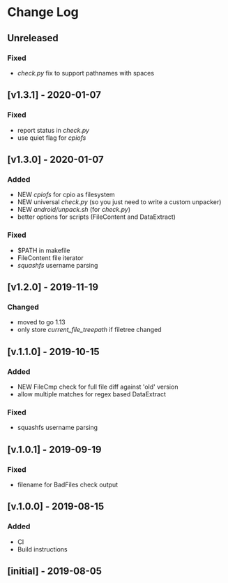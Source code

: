 # Change Log

## Unreleased

### Fixed
- _check.py_ fix to support pathnames with spaces

## [v1.3.1] - 2020-01-07

### Fixed
- report status in _check.py_
- use quiet flag for _cpiofs_

## [v1.3.0] - 2020-01-07

### Added
- NEW _cpiofs_ for cpio as filesystem
- NEW universal _check.py_ (so you just need to write a custom unpacker)
- NEW _android/unpack.sh_ (for _check.py_)
- better options for scripts (FileContent and DataExtract)

### Fixed
- $PATH in makefile
- FileContent file iterator
- _squashfs_ username parsing

## [v1.2.0] - 2019-11-19

### Changed
- moved to go 1.13
- only store _current_file_treepath_ if filetree changed

## [v.1.1.0] - 2019-10-15

### Added
- NEW FileCmp check for full file diff against 'old' version
- allow multiple matches for regex based DataExtract

### Fixed
- squashfs username parsing

## [v.1.0.1] - 2019-09-19

### Fixed
- filename for BadFiles check output

## [v.1.0.0] - 2019-08-15

### Added
- CI
- Build instructions

## [initial] - 2019-08-05

